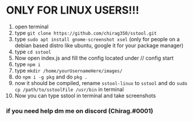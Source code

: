 # ONLY FOR LINUX USERS!!!
1. open terminal
2. type `git clone https://github.com/chirag350/sstool.git`
3. type `sudo apt install gnome-screenshot xsel` (only for people on a debian based distro like ubuntu, google it for your package manager)
4. type `cd sstool`
5. Now open index.js and fill the config located under // config start
6. type `npm i`
7. type `mkdir /home/yourUsernameHere/images/`
8. do `npm i -g pkg` and do `pkg .`
9. now it should be compiled, rename `sstool-linux` to `sstool` and do `sudo cp /path/to/sstoolFile /usr/bin` in terminal
10. Now you can type sstool in terminal and take screenshots
### if you need help dm me on discord (Chirag.#0001)
